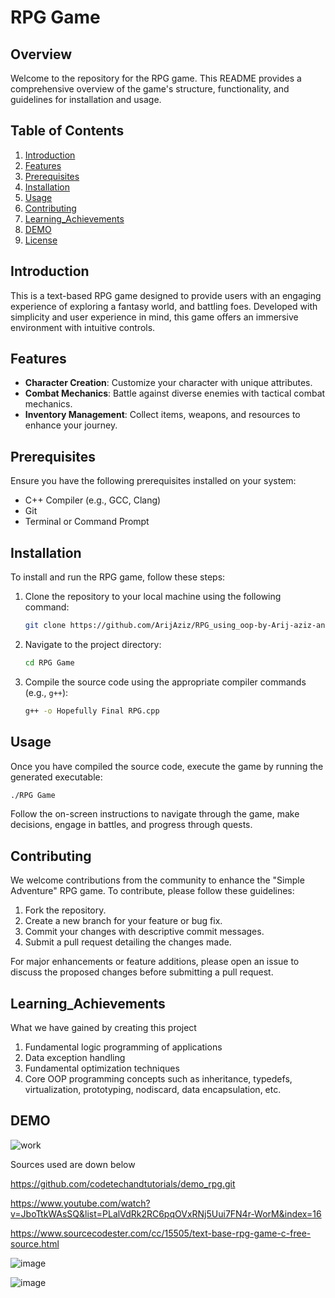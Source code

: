 # RPG Game

## Overview

Welcome to the repository for the RPG game. This README provides a comprehensive overview of the game's structure, functionality, and guidelines for installation and usage.

## Table of Contents

1. [Introduction](#introduction)
2. [Features](#features)
3. [Prerequisites](#prerequisites)
4. [Installation](#installation)
5. [Usage](#usage)
6. [Contributing](#contributing)
7. [Learning_Achievements](#learning_achievements)
8. [DEMO](#demo)
9. [License](#license)

## Introduction

This is a text-based RPG game designed to provide users with an engaging experience of exploring a fantasy world, and battling foes. Developed with simplicity and user experience in mind, this game offers an immersive environment with intuitive controls.

## Features

- **Character Creation**: Customize your character with unique attributes.
- **Combat Mechanics**: Battle against diverse enemies with tactical combat mechanics.
- **Inventory Management**: Collect items, weapons, and resources to enhance your journey.

## Prerequisites

Ensure you have the following prerequisites installed on your system:

- C++ Compiler (e.g., GCC, Clang)
- Git
- Terminal or Command Prompt

## Installation

To install and run the RPG game, follow these steps:

1. Clone the repository to your local machine using the following command:

   ```bash
   git clone https://github.com/ArijAziz/RPG_using_oop-by-Arij-aziz-and-Wahhaj-Waheed.git
   ```

2. Navigate to the project directory:

   ```bash
   cd RPG Game
   ```

3. Compile the source code using the appropriate compiler commands (e.g., `g++`):

   ```bash
   g++ -o Hopefully Final RPG.cpp
   ```

## Usage

Once you have compiled the source code, execute the game by running the generated executable:

```bash
./RPG Game
```

Follow the on-screen instructions to navigate through the game, make decisions, engage in battles, and progress through quests.

## Contributing

We welcome contributions from the community to enhance the "Simple Adventure" RPG game. To contribute, please follow these guidelines:

1. Fork the repository.
2. Create a new branch for your feature or bug fix.
3. Commit your changes with descriptive commit messages.
4. Submit a pull request detailing the changes made.

For major enhancements or feature additions, please open an issue to discuss the proposed changes before submitting a pull request.

## Learning_Achievements 
What we have gained by creating this project
1. Fundamental logic programming of applications
2. Data exception handling
3. Fundamental optimization techniques
4. Core OOP programming concepts such as inheritance, typedefs, virtualization, prototyping, nodiscard, data encapsulation, etc.

## DEMO

![work](https://github.com/ArijAziz/RPG_using_oop-by-Arij-aziz-and-Wahhaj-Waheed/assets/154950002/4c4a8ffe-ab55-48c4-855d-6f84edda4219)


Sources used are down below

https://github.com/codetechandtutorials/demo_rpg.git 

https://www.youtube.com/watch?v=JboTtkWAsSQ&list=PLalVdRk2RC6pqOVxRNj5Uui7FN4r-WorM&index=16

https://www.sourcecodester.com/cc/15505/text-base-rpg-game-c-free-source.html

![image](https://github.com/ArijAziz/RPG_using_oop/assets/154950002/72059544-ccc6-4b03-bfd4-4a5de2c86dda)


![image](https://github.com/ArijAziz/RPG_using_oop/assets/154950002/85808750-5e15-44c9-8e6c-1974b53af55a)
